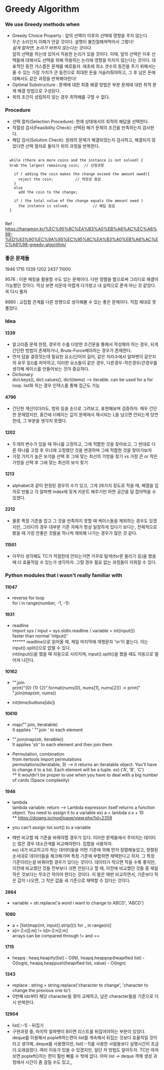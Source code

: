 # Greedy Algorithm
### We use Greedy methods when
- Greedy Choice Property : 앞의 선택이 이후의 선택에 영향을 주지 않는다.  
무슨 소리인지 이해가 안갈 것이다. 설명이 불친절해쳐먹어서 그렇다!  
*쉽게 말하면, 논리가 바뀌지 않는다는 것이다.*  
 앞의 선택을 하는데 있어서 적용한 논리가 있을 것이다. 이때, 앞의 선택은 이후 선택들에 대해서도 선택을 위해 적용하는 논리에 영향을 미치지 않는다는 것이다. 대표적인 동전 거스름돈 문제를 예로들자. 애초에 최소 갯수의 동전을 주기 위해서는 줄 수 있는 가장 가치가 큰 동전으로 최대한 돈을 거슬러줘야하고, 그 후 남은 돈에 대해서도 같은 과정을 반복해야한다! 
- Optimal Substructure : 문제에 대한 최종 해결 방법은 부분 문제에 대한 최적 문제 해결 방법으로 구성된다.
- 위의 조건이 성립하지 않는 경우 최적해를 구할 수 없다.
### Procedure
- 선택 절차(Selection Procedure): 현재 상태에서의 최적의 해답을 선택한다.
- 적절성 검사(Feasibility Check): 선택된 해가 문제의 조건을 만족하는지 검사한다.
- 해답 검사(Solution Check): 원래의 문제가 해결되었는지 검사하고, 해결되지 않았다면 선택 절차로 돌아가 위의 과정을 반복한다.  

<pre>
  <code>
  while (there are more coins and the instance is not solved) {
  Grab the largest remaining coin;	// 선정과정
    
    if ( adding the coin makes the change exceed the amount owed){
      reject the coin;			// 적정성 점검
    }
    else
      add the coin to the change;
    
    if ( the total value of the change equals the amount owed )
      the instance is solved;			// 해답 점검
  }
  </code>
</pre>

Ref : https://hanamon.kr/%EC%95%8C%EA%B3%A0%EB%A6%AC%EC%A6%98-%ED%83%90%EC%9A%95%EC%95%8C%EA%B3%A0%EB%A6%AC%EC%A6%98-greedy-algorithm/

### 좋은 문제들
1946  1715  1339  1202  2437 11000  

9576 : 이분 매칭을 활용할 수도 있는 문제이다. 다만 정렬을 함으로써 그리디로 해결이 가능했던 것이다. 막상 보면 쉬운데 어렵게 다가왔고 내 실력으로 푼게 아닌 것 같았다. 꼭 다시 풀자  

8980 : 교집합 관계를 다른 방향으로 생각해볼 수 있는 좋은 문제이다. 직접 제대로 못풀었다.

### Idea

#### 1339
- 알고리즘 문제 한정, 경우의 수를 다양한 조건문을 통해서 작성해야 하는 경우, 되게 간단한 방법이 존재하거나, Brute-Force해야하는 경우가 존재한다.
- 먼저 답을 결정짓는데 필요한 요소(단어의 길이, 같은 자리수에서 알파벳이 같은지의 유무 등))를 파악하고, 이러한 요소들이 같은 경우, 다른경우-작은경우/큰경우를 생각해 케이스를 만들어보는 것이 중요하다.  
- Dictionary  
dict.keys(), dict.values(), dict(items) --> iterable. can be used for a for loop. list화 하는 경우 인덱스를 통해 접근도 가능

#### 4796
- 간단한 계산이더라도, 범위 등을 손으로 그려보고, 표현해보며 검증하자. 매우 간단한 문제였지만, 중간에 더해지는 값이 문제에서 제시되는 L을 넘으면 안되는게 당연한데, 그 부분을 생각치 못했다.

#### 1202
- 두개의 변수가 있을 때 하나를 고정하고, 그에 적합한 것을 찾아보고, 그 반대로 다른 하나를 고정 후 우너래 고정했던 것을 변경하며 그에 적합한 것을 찾아가보자  
- 가장 가치가 높은 보석을 선택 후 그에 맞는 최선의 가방을 찾기 vs 가장 큰 or 작은 가방을 선택 후 그에 맞는 최선의 보석 찾기

#### 1213
- alphabet과 같이 한정된 경우의 수가 있고, 그게 26가지 정도로 작을 때, 배열을 임의로 만들고 각 알파벳 index에 맞게 카운트 해주기만 하면 공간을 덜 잡아먹을 수 있겠다.

#### 2212
- 물론 특정 기준을 잡고 그 것을 만족하지 못할 때 케이스들을 제외하는 경우도 있겠지만, 그리디의 경우 대부분 기준 자체가 항상 일정하게 있다기 보다는, 전체적으로 봤을 때 가장 안좋은 것들을 하나씩 제외해 나가는 경우가 많은 것 같다.

#### 11501
- 아무리 생각해도 TC가 적절한데 안되는거면 거꾸로 탐색(for문 돌리기 등)을 했을 때 더 효율적일 수 있는가 생각하자. 그럴 경우 필요 없는 과정들이 지워질 수 있다.

### Python modules that i wasn't really familiar with

#### 11047
- reverse for loop  
for i in range(number, -1, -1):

#### 1931
- readline  
import sys / input = sys.stdin.readline / variable = int(input())  
faster than normal 'intput()'  
****** readline으로 읽어올 때, 제일 마지막에 개행문자 '\n'이 붙는다. 이는 input().split()으로 없앨 수 있다.  
int(input())을 했을 때 자동으로 사라지며, input().split()을 했을 때도 자동으로 떨어져 나간다.

#### 10162
- "".join  
print("{0} {1} {2}".format(nums[0], nums[1], nums[2])) -> print(" ".join(map(str, nums))  

- int(time/buttons[idx])

#### 10610
- map("".join, iteratable)  
It applies ' "".join ' to each element

- "".join(map(str, iteratble))  
It applies 'str' to each element and then join them

- Permutation, combination  
from itertools import permutations  
permutations(iteratable, 3) --> it returns an iteratable object. You'll have to change it to a list. Each element will be a tuple. ex) ('A', 'B', 'C')  
** It wouldn't be proper to use when you have to deal with a big number of cards (Space complexity)

#### 1946
- lambda  
lambda variable: return --> Lambda expression itself returns a function object. You need to assign it to a variable 
ex) a = lambda x:x + 10  
** https://dojang.io/mod/page/view.php?id=2359

- you can't assign list.sort() to a variable  

- 매번 비교할 때 기준을 바꿔야할 경우가 있다. 이러한 문제들에서 주어지는 데이터는 많은 경우 대소관계를 비교해야한다. 집합을 사용하자.  
ex) 내가 비교하고자 하는 데이터들을 어떤 기준에 의해 먼저 정렬해놓았고, 정렬된 순서대로 데이터들을 체크해가며 특정 기준에 부합하면 채택한다고 하자. 그 특정 기준이라는걸 바꿔야할 경우가 있다는 것이다. 데이터가 작으면 작을 수록 좋지만, 이전에 비교했던 것들 전부보다 크면 안된다고 할 때, 이전에 비교했던 것들 중 제일 작은 것보다는 무조건 작아야 한다는 것이다. 이 말은 매번 비교하면서, 기준보다 작은 값이 나오면, 그 작은 값을 새 기준으로 채택할 수 있다는 것이다.

#### 2864
- variable = str.replace('a word i want to change to ABCD', 'ABCD')

#### 1080
- a = [list(map(int, input().strip())) for _ in range(n)]  
- a[n-2:n][:m] != b[n-2:n][:m]  
arrays can be compared through != and ==

#### 1715
- heapq : heaq.heapify(list) - O(N), heapq.heappop(heapified list) - O(logn), heapq.heappush(heapified list, value) - O(logn)

#### 1343
- replace : string = string.replace('character to change', 'character to change the previous one to')  
- 0번째 idx부터 해당 character을 찾아 교체하고, 남은 character들을 기준으로 다시 반복한다.  

#### 12904
- list[::-1] - 뒤집기
- 구현과정 중, 마지막 알파벳이 B이면 리스트를 뒤집어야하는 부분이 있었다. deque를 이용해서 popleft하는편이 list를 계속해서 뒤집는 것보다 효율적일 것이라고 생각해, deque를 사용했지만, list[::-1]를 사용한 사람들보다 실행시간이 조금 더 오래걸렸다. 여러 이유가 있을 수 있겠지만, 일단 저 방법도 알아두자. TC만 따져보면 popleft()하는 편이 훨씬 빠를 수 밖에 없다. 아마 list -> deque 객체 생성 과정에서 시간이 좀 걸릴 수도 있고,,